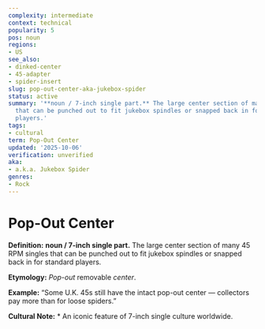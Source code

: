 ```yaml
---
complexity: intermediate
context: technical
popularity: 5
pos: noun
regions:
- US
see_also:
- dinked-center
- 45-adapter
- spider-insert
slug: pop-out-center-aka-jukebox-spider
status: active
summary: '**noun / 7-inch single part.** The large center section of many 45 RPM singles
  that can be punched out to fit jukebox spindles or snapped back in for standard
  players.'
tags:
- cultural
term: Pop-Out Center
updated: '2025-10-06'
verification: unverified
aka:
- a.k.a. Jukebox Spider
genres:
- Rock
---
```


# Pop-Out Center

**Definition:** **noun / 7-inch single part.** The large center section of many 45 RPM singles that can be punched out to fit jukebox spindles or snapped back in for standard players.

**Etymology:** *Pop-out* removable *center*.

**Example:** “Some U.K. 45s still have the intact pop-out center — collectors pay more than for loose spiders.”

**Cultural Note:** * An iconic feature of 7-inch single culture worldwide.

